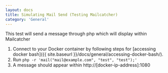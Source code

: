 ```yaml
---
layout: docs
title: Simulating Mail Send (Testing Mailcatcher)
category: 'General'
---
```



This test will send a message through php which will display within Mailcatcher

1. Connect to your Docker container by following steps for [accessing docker bash]({{ site.baseurl }}/docs/general/accessing-docker-bash/).
2. Run `php -r 'mail("mail@example.com", "test", "test");'`
3. A message should appear within http://[docker-ip-address]:1080
